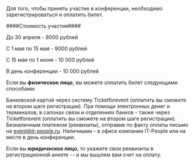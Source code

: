Для того, чтобы принять участие в конференции, необходимо зарегистрироваться и оплатить билет.

####Стоимость участия####

До 30 апреля - 8000 рублей

С 1 мая по 15 мая - 9000 рублей

С 15 мая по 1 июня - 10 000 рублей

В день конференции - 10 000 рублей


Если вы <b>физическое лицо</b>, вы можете оплатить билет следующими способами:

Банковской картой через систему Ticketforevent (оплатить вы сможете на втором шаге регистрации).
При помощи электронных денег и терминалов, в салонах связи и отделениях банков - также через Ticketforevent (оплатить вы сможете на втором шаге регистрации).
Безналичным платежом (реквизиты), отправив по факту оплаты письмо на event@it-people.ru.
Наличными - в офисе компании IT-People или на месте в день конференции.

Если вы <b>юридическое лицо</b>, то укажите свои реквизиты в регистрационной анкете -- и мы вышлем вам счет на оплату.

<script type="text/javascript" src="https://pycon.ticketforevent.com/ru/widget/?h=0&s=0"></script>
